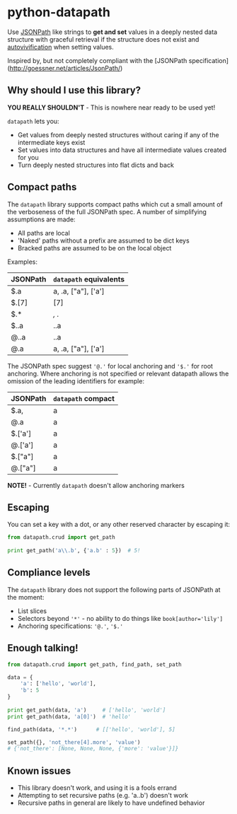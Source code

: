 # python-datapath

Use [JSONPath](http://goessner.net/articles/JsonPath/)
like strings  to **get and set** values in a deeply nested data structure 
with graceful retrieval if the structure does not exist and
[autovivification](https://en.wikipedia.org/wiki/Autovivification) when setting
values.

Inspired by, but not completely compliant with the [JSONPath specification]
(http://goessner.net/articles/JsonPath/)

Why should I use this library?
------------------------------

**YOU REALLY SHOULDN'T** - This is nowhere near ready to be used yet!

`datapath` lets you:

 * Get values from deeply nested structures without caring if any of the 
 intermediate keys exist
 * Set values into data structures and have all intermediate values created 
 for you
 * Turn deeply nested structures into flat dicts and back
 

Compact paths
-------------

The `datapath` library supports compact paths which cut a small amount of the 
verboseness of the full JSONPath spec. A number of simplifying assumptions 
are made:
  
 * All paths are local
 * 'Naked' paths without a prefix are assumed to be dict keys
 * Bracked paths are assumed to be on the local object
 
Examples:

| JSONPath | `datapath` equivalents |
| -------- | -----------------------|
| $.a | a, .a, ["a"], ['a']
| $.[7] | [7]
| $.* | *, .* |
| $..a | ..a | 
| @..a | ..a |
| @.a | a, .a, ["a"], ['a']

The JSONPath spec suggest `'@.'` for local anchoring and `'$.'` for root 
anchoring. Where anchoring is not specified or relevant datapath allows the 
omission of the leading identifiers for example:

| JSONPath | `datapath` compact  |
| -------- | ------------------- |
| $.a, | a | 
| @.a | a |
| $.['a'] | a |
| @.['a'] | a |
| $.["a"] | a |
| @.["a"] | a |

**NOTE!** - Currently `datapath` doesn't allow anchoring markers

Escaping
--------

You can set a key with a dot, or any other reserved character by escaping it:

```python
from datapath.crud import get_path
 
print get_path('a\\.b', {'a.b' : 5})  # 5!
```

Compliance levels
-----------------

The `datapath` library does not support the following parts of JSONPath at the
moment:

 * List slices
 * Selectors beyond `'*'` - no ability to do things like `book[author='lily']`
 * Anchoring specifications: `'@.'`, `'$.'`

Enough talking!
---------------

```python
from datapath.crud import get_path, find_path, set_path

data = {
    'a': ['hello', 'world'],
    'b': 5
}
    
print get_path(data, 'a')     # ['hello', 'world']
print get_path(data, 'a[0]')  # 'hello'

find_path(data, '*.*')      # [['hello', 'world'], 5]

set_path({}, 'not_there[4].more', 'value')
# {'not_there': [None, None, None, {'more': 'value'}]}
```
    
Known issues
------------

 * This library doesn't work, and using it is a fools errand
 * Attempting to set recursive paths (e.g. 'a..b') doesn't work
 * Recursive paths in general are likely to have undefined behavior
   

